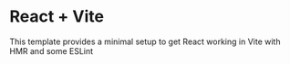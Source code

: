 # React + Vite

This template provides a minimal setup to get React working in Vite with HMR and some ESLint

 

